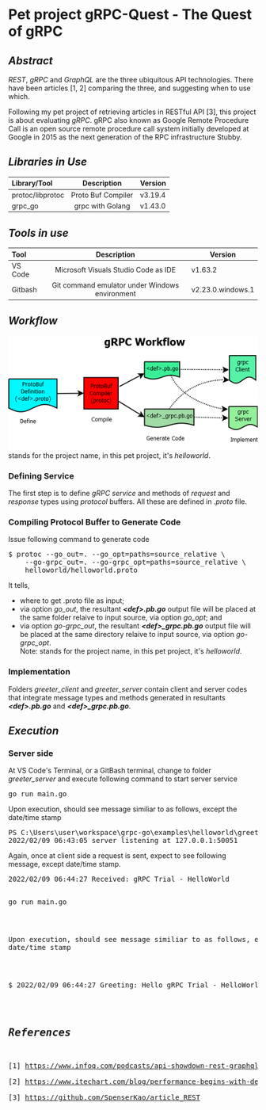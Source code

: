 # Pet project gRPC-Quest - The Quest of gRPC
## _Abstract_
_REST_, _gRPC_ and _GraphQL_ are the three ubiquitous API technologies. There have been articles [1, 2] comparing the three, and suggesting when to use which.

Following my pet project of retrieving articles in RESTful API [3], this project is about evaluating _gRPC_. gRPC also known as Google Remote Procedure Call is an open source remote procedure call system initially developed at Google in 2015 as the next generation of the RPC infrastructure Stubby.

## _Libraries in Use_
| Library/Tool | Description | Version | 
|:-----------------|:-------:|-----------|
| protoc/libprotoc | Proto Buf Compiler | v3.19.4 |
| grpc_go | grpc with Golang | v1.43.0 |

## _Tools in use_
| Tool | Description | Version | 
|:-----------------|:-------:|-----------|
| VS Code | Microsoft Visuals Studio Code as IDE |  v1.63.2  |
| Gitbash | Git command emulator under Windows environment | v2.23.0.windows.1 |

## _Workflow_
![gRPC Workflow](image/gRPC-Workflow.png "gRPC Workflow")<br/>
_<def>_ stands for the project name, in this pet project, it's _helloworld_.
  
### Defining Service
The first step is to define _gRPC service_ and methods of _request_ and _response_ types using _protocol_ buffers. All these are defined in _.proto_ file. 

### Compiling Protocol Buffer to Generate Code
Issue following command to generate code
<pre>
$ protoc --go_out=. --go_opt=paths=source_relative \
    --go-grpc_out=. --go-grpc_opt=paths=source_relative \
    helloworld/helloworld.proto
</pre>    
It tells,
- where to get .proto file as input;
- via option _go_out_, the resultant _**&lt;def&gt;.pb.go**_ output file will be placed at the same folder relaive to input source, via option _go_opt_; and
- via option _go-grpc_out_, the resultant _**&lt;def&gt;&lowbar;grpc.pb.go**_ output file will be placed at the same directory relaive to input source, via option _go-grpc_opt_.<br/>
Note: _<def>_ stands for the project name, in this pet project, it's _helloworld_.
  
### Implementation
Folders _greeter_client_ and _greeter_server_ contain client and server codes that integrate message types and methods generated in resultants _**&lt;def&gt;.pb.go**_ and _**&lt;def&gt;&lowbar;grpc.pb.go**_.
  
## _Execution_
### Server side
At VS Code's Terminal, or a GitBash terminal, change to folder _greeter_server_ and execute following command to start server service<br/>
<pre>go run main.go</pre>
Upon execution, should see message similiar to as follows, except the date/time stamp
<pre>
PS C:\Users\user\workspace\grpc-go\examples\helloworld\greeter_server> go run main.go   
2022/02/09 06:43:05 server listening at 127.0.0.1:50051
</pre>
Again, once at client side a request is sent, expect to see following message, except date/time stamp.
<pre>
2022/02/09 06:44:27 Received: gRPC Trial - HelloWorld
</pre?

### Client side
At another GitBash terminal, change to folder _greeter_client_ and execute following command to start client request<br/> 
<pre>go run main.go</pre>
Upon execution, should see message similiar to as follows, except the date/time stamp
  <pre>
$ 2022/02/09 06:44:27 Greeting: Hello gRPC Trial - HelloWorld
</pre>

## _References_
[1] https://www.infoq.com/podcasts/api-showdown-rest-graphql-grpc/?utm_source=email&utm_medium=toppodcasts&utm_campaign=newsletter&utm_content=01252022<br/>
[2] https://www.itechart.com/blog/performance-begins-with-design-style/<br/> 
[3] https://github.com/SpenserKao/article_REST<br/>
